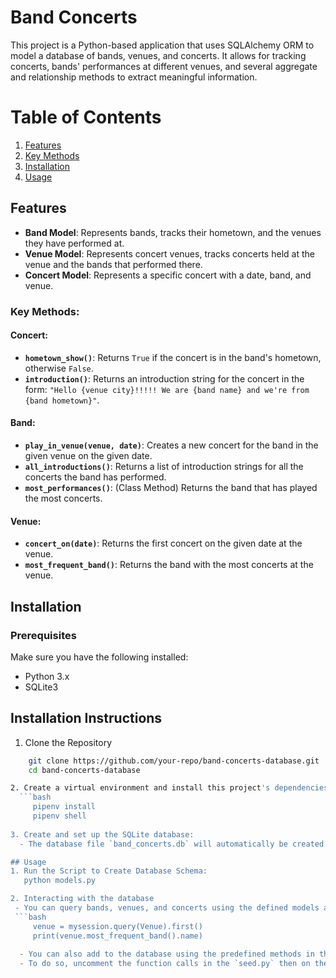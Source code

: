 # Band Concerts 

This project is a Python-based application that uses SQLAlchemy ORM to model a database of bands, venues, and concerts. It allows for tracking concerts, bands' performances at different venues, and several aggregate and relationship methods to extract meaningful information.

# Table of Contents
1. [Features](#features)
2. [Key Methods](#key-methods)
3. [Installation](#installation)
4. [Usage](#usage)

## Features

- **Band Model**: Represents bands, tracks their hometown, and the venues they have performed at.
- **Venue Model**: Represents concert venues, tracks concerts held at the venue and the bands that performed there.
- **Concert Model**: Represents a specific concert with a date, band, and venue.
  
### Key Methods:

#### Concert:
- **`hometown_show()`**: Returns `True` if the concert is in the band's hometown, otherwise `False`.
- **`introduction()`**: Returns an introduction string for the concert in the form: `"Hello {venue city}!!!!! We are {band name} and we're from {band hometown}"`.

#### Band:
- **`play_in_venue(venue, date)`**: Creates a new concert for the band in the given venue on the given date.
- **`all_introductions()`**: Returns a list of introduction strings for all the concerts the band has performed.
- **`most_performances()`**: (Class Method) Returns the band that has played the most concerts.

#### Venue:
- **`concert_on(date)`**: Returns the first concert on the given date at the venue.
- **`most_frequent_band()`**: Returns the band with the most concerts at the venue.

## Installation
### Prerequisites
Make sure you have the following installed:
  - Python 3.x
  - SQLite3 

## Installation Instructions
1. Clone the Repository
  ```bash
      git clone https://github.com/your-repo/band-concerts-database.git
      cd band-concerts-database  

2. Create a virtual environment and install this project's dependencies:
    ```bash
       pipenv install
       pipenv shell
    
3. Create and set up the SQLite database:
    - The database file `band_concerts.db` will automatically be created when the program is run for the first time.

## Usage
1. Run the Script to Create Database Schema:
     python models.py

2. Interacting with the database
   - You can query bands, venues, and concerts using the defined models and methods, for example to query the most frequent band at a venue:
   ```bash
       venue = mysession.query(Venue).first()
       print(venue.most_frequent_band().name)
    
    - You can also add to the database using the predefined methods in the `seed.py file`. 
    - To do so, uncomment the function calls in the `seed.py` then on the terminal run 'python seed.py`
